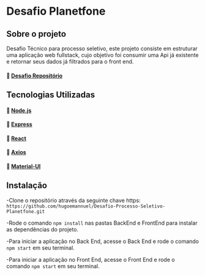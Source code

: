# Desafio Planetfone

## Sobre o projeto

Desafio Técnico para processo seletivo, este projeto consiste em 
estruturar uma aplicação web fullstack,
cujo objetivo foi consumir uma Api já existente e retornar seus dados já filtrados para o front end.

#### :link: [Desafio Repositório](https://github.com/hugoemannuel/Desafio-Processo-Seletivo-Planetfone)

## Tecnologias Utilizadas

#### :link: [Node.js](https://nodejs.org/en/)
#### :link: [Express](https://expressjs.com/pt-br/)
#### :link: [React](https://reactjs.org/docs/getting-started.html)
#### :link: [Axios](https://axios-http.com/docs/intro)
#### :link: [Material-UI](https://mui.com/pt/)

## Instalação

-Clone o repositório através da seguinte chave https: `https://github.com/hugoemannuel/Desafio-Processo-Seletivo-Planetfone.git`

-Rode o comando `npm install` nas pastas BackEnd e FrontEnd para instalar as dependências do projeto.

-Para iniciar a aplicação no Back End, acesse o Back End e rode o comando `npm start` em seu terminal.

-Para iniciar a aplicação no Front End, acesse o Front End e rode o comando `npm start` em seu terminal.

